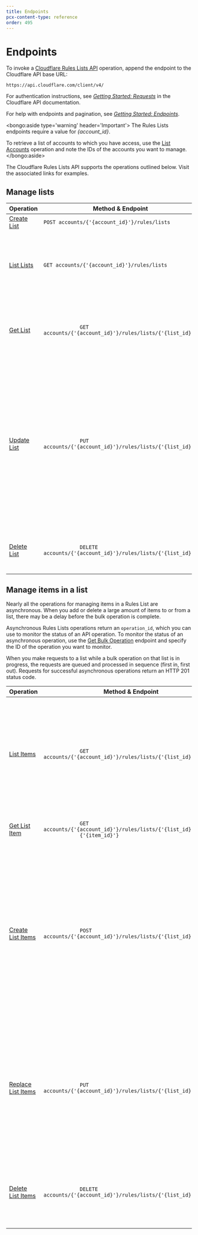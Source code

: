 ```yaml
---
title: Endpoints
pcx-content-type: reference
order: 495
---
```


# Endpoints

To invoke a [Cloudflare Rules Lists API](https://api.cloudflare.com/#rules-lists-properties) operation, append the endpoint to the Cloudflare API base URL:

`https://api.cloudflare.com/client/v4/`

For authentication instructions, see [_Getting Started: Requests_](https://api.cloudflare.com/#getting-started-requests) in the Cloudflare API documentation.

For help with endpoints and pagination, see [_Getting Started: Endpoints_](https://api.cloudflare.com/#getting-started-endpoints).

<bongo:aside type='warning' header='Important'>
The Rules Lists endpoints require a value for _{account_id}_.

To retrieve a list of accounts to which you have access, use the [List Accounts](https://api.cloudflare.com/#accounts-list-accounts) operation and note the IDs of the accounts you want to manage.
</bongo:aside>

The Cloudflare Rules Lists API supports the operations outlined below. Visit the associated links for examples.

## Manage lists

<TableWrap>
  <table style="table-layout:fixed; width:100%;">
    <thead>
      <tr>
        <th style="width:25%">Operation</th>
        <th style="width:50%">Method & Endpoint</th>
        <th style="width:25%">Notes</th>
      </tr>
    </thead>
    <tbody>
      <tr>
        <td>
          <a href="https://api.cloudflare.com/#rules-lists-create-list">Create List</a>
        </td>
        <td>
          <code class="InlineCode">POST accounts/{'{account_id}'}/rules/lists</code>
        </td>
        <td style="width:25%; word-wrap:break-word; white-space:normal">Creates an empty list.</td>
      </tr>
      <tr>
        <td>
          <a href="https://api.cloudflare.com/#rules-lists-list-lists">List Lists</a>
        </td>
        <td>
          <code class="InlineCode">GET accounts/{'{account_id}'}/rules/lists</code>
        </td>
        <td style="width:25%; word-wrap:break-word; white-space:normal">
          Fetch all lists for the account. (This request does not fetch the items in the lists.)
        </td>
      </tr>
      <tr>
        <td>
          <a href="https://api.cloudflare.com/#rules-lists-get-list">Get List</a>
        </td>
        <td>
          <code class="InlineCode">
            GET accounts/{'{account_id}'}/rules/lists/{'{list_id}'}
          </code>
        </td>
        <td style="width:25%; word-wrap:break-word; white-space:normal">
          Fetches a list by its <code class="InlineCode">id</code>. (This request does not display
          the items in the list.)
        </td>
      </tr>
      <tr>
        <td>
          <a href="https://api.cloudflare.com/#rules-lists-update-list">Update List</a>
        </td>
        <td>
          <code class="InlineCode">
            PUT accounts/{'{account_id}'}/rules/lists/{'{list_id}'}
          </code>
        </td>
        <td style="width:25%; word-wrap:break-word; white-space:normal">
          <p>
            Updates the <code class="InlineCode">description</code> of a list. You cannot edit the{' '}
            <code class="InlineCode">name</code> or <code class="InlineCode">kind</code>, and you
            cannot update items in a list.
          </p>
          <p>
            To update an item in a list, use the{' '}
            <a href="https://api.cloudflare.com/#rules-lists-replace-list-items">
              Replace List Items
            </a>{' '}
            operation.
          </p>
        </td>
      </tr>
      <tr>
        <td>
          <a href="https://api.cloudflare.com/#rules-lists-delete-list">Delete List</a>
        </td>
        <td>
          <code class="InlineCode">
            DELETE accounts/{'{account_id}'}/rules/lists/{'{list_id}'}
          </code>
        </td>
        <td style="width:25%; word-wrap:break-word; white-space:normal">
          Deletes the list, but only when no filters reference it.{' '}
        </td>
      </tr>
    </tbody>
  </table>
</TableWrap>

## Manage items in a list

Nearly all the operations for managing items in a Rules List are asynchronous. When you add or delete a large amount of items to or from a list, there may be a delay before the bulk operation is complete.

Asynchronous Rules Lists operations return an `operation_id`, which you can use to monitor the status of an API operation. To monitor the status of an asynchronous operation, use the [Get Bulk Operation](https://api.cloudflare.com/#rules-lists-get-bulk-operation) endpoint and specify the ID of the operation you want to monitor.

When you make requests to a list while a bulk operation on that list is in progress, the requests are queued and processed in sequence (first in, first out). Requests for successful asynchronous operations return an HTTP 201 status code.

<TableWrap>
  <table style="table-layout:fixed; width:100%;">
    <thead>
      <tr>
        <th>Operation</th>
        <th>Method & Endpoint</th>
        <th>Notes</th>
      </tr>
    </thead>
    <tbody>
      <tr>
        <td>
          <a href="https://api.cloudflare.com/#rules-lists-list-list-items">List Items</a>
        </td>
        <td>
          <code class="InlineCode">
            GET accounts/{'{account_id}'}/rules/lists/{'{list_id}'}/items
          </code>
        </td>
        <td>
          <p>Fetches all items in a list.</p>
          <p>Items are sorted in ascending order by IP address.</p>
          <p>CIDRs are sorted by IP address, then by the subnet mask.</p>
        </td>
      </tr>
      <tr>
        <td>
          <a href="https://api.cloudflare.com/#rules-lists-get-list-item">Get List Item</a>
        </td>
        <td>
          <code class="InlineCode">
            GET accounts/{'{account_id}'}/rules/lists/{'{list_id}'}/items/
            {'{item_id}'}
          </code>
        </td>
        <td>
          <p>Fetches an item from a list by ID.</p>
        </td>
      </tr>
      <tr>
        <td>
          <a href="https://api.cloudflare.com/#rules-lists-create-list-items">Create List Items</a>
        </td>
        <td>
          <code class="InlineCode">
            POST accounts/{'{account_id}'}/rules/lists/{'{list_id}'}/items
          </code>
        </td>
        <td>
          <p>Appends a new item or items to a list.</p>
          <p>Replaces entries that already exist in the list, does not delete any items.</p>
          <p>
            Overwrites the <code class="InlineCode">comment</code> of the original item.
          </p>
          <p>
            The response includes an <code class="InlineCode">operation_id</code>.
          </p>
        </td>
      </tr>
      <tr>
        <td>
          <a href="https://api.cloudflare.com/#rules-lists-replace-list-items">
            Replace List Items
          </a>
        </td>
        <td>
          <code class="InlineCode">
            PUT accounts/{'{account_id}'}/rules/lists/{'{list_id}'}/items
          </code>
        </td>
        <td>
          <p>
            Deletes all current items in the list and replaces them with{' '}
            <code class="InlineCode">items</code>.
          </p>
          <p>
            When <code class="InlineCode">items</code> is empty, deletes <strong>all</strong> items
            in the list.
          </p>
          <p>
            The response includes an <code class="InlineCode">operation_id</code>.
          </p>
        </td>
      </tr>
      <tr>
        <td>
          <a href="https://api.cloudflare.com/#rules-lists-delete-list-items">Delete List Items</a>
        </td>
        <td>
          <code class="InlineCode">
            DELETE accounts/{'{account_id}'}/rules/lists/{'{list_id}'}/items
          </code>
        </td>
        <td>
          <p>Deletes specified list items.</p>
          <p>
            The response includes an <code class="InlineCode">operation_id</code>.
          </p>
        </td>
      </tr>
    </tbody>
  </table>
</TableWrap>
